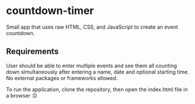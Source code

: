 # countdown-timer
Small app that uses raw HTML, CSS, and JavaScript to create an event countdown. 

## Requirements
User should be able to enter multiple events and see them all counting down simultaneously after entering a name, date and optional starting time. No external packages or frameworks allowed.

To run the application, clone the repository, then open the index.html file in a browser :D
